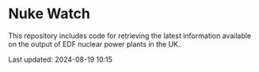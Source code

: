 # Nuke Watch

This repository includes code for retrieving the latest information available on the output of EDF nuclear power plants in the UK.

Last updated: 2024-08-19 10:15